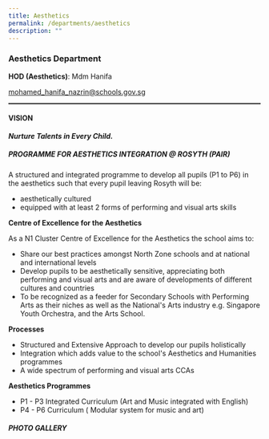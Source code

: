 ```yaml
---
title: Aesthetics
permalink: /departments/aesthetics
description: ""
---
```

### Aesthetics Department
**HOD (Aesthetics)**: Mdm Hanifa

mohamed_hanifa_nazrin@schools.gov.sg

<hr style="border-top: dotted 1px;" />

#### VISION
***Nurture Talents in Every Child.***

##### PROGRAMME FOR AESTHETICS INTEGRATION @ ROSYTH (PAIR)
A structured and integrated programme to develop all pupils (P1 to P6) in the aesthetics such that every pupil leaving Rosyth will be:
* aesthetically cultured
* equipped with at least 2 forms of performing and visual arts skills 

**Centre of Excellence for the Aesthetics**

As a N1 Cluster Centre of Excellence for the Aesthetics the school aims to:
* Share our best practices amongst North Zone schools and at national and international levels
* Develop pupils to be aesthetically sensitive, appreciating both performing and visual arts and are aware of developments of different cultures and countries
* To be recognized as a feeder for Secondary Schools with Performing Arts as their niches as well as the National's Arts industry e.g. Singapore Youth Orchestra, and the Arts School.

**Processes**

* Structured and Extensive Approach to develop our pupils holistically
* Integration which adds value to the school's Aesthetics and Humanities programmes
* A wide spectrum of performing and visual arts CCAs

**Aesthetics Programmes**

* P1 - P3 Integrated Curriculum (Art and Music integrated with English)
* P4 - P6 Curriculum ( Modular system for music and art)

##### PHOTO GALLERY